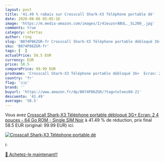 ```yaml
---
layout: post
title: '41.49 % rabais sur Crosscall Shark-X3 Téléphone portable dé'
date: 2020-08-06 05:05:16
image: 'https://m.media-amazon.com/images/I/41euzorABUL._SL200_.jpg'
comments: true
category: ofertas
author: ring
slug: 'B074P86ZGR-fr Crosscall Shark-X3 Téléphone portable débloqué 3G+ Ecran:...'
sku: 'B074P86ZGR-fr'
tags: [  ]
actualPrice: 58.5 EUR
currency: EUR
price: 58.5
comparePrice: 99.99 EUR
prodname: 'Crosscall Shark-X3 Téléphone portable débloqué 3G+  Ecran: 2 4 pouces - 64 Go ROM - Single SIM  Noir'
country: 'fr'
flag: '🇫🇷'
brand: ''
buyurl: 'https://www.amazon.fr/dp/B074P86ZGR/?tag=tolees0d-21'
descuento: '41.49'
average: '58.5'
---
```


Vous avez [Crosscall Shark-X3 Téléphone portable débloqué 3G+  Ecran: 2 4 pouces - 64 Go ROM - Single SIM  Noir](https://www.amazon.fr/dp/B074P86ZGR/?tag=tolees0d-21)  à  41.49 % de réduction, prix final  58.5 EUR (original: 99.99 EUR) ici:

[![Crosscall Shark-X3 Téléphone portable dé](https://m.media-amazon.com/images/I/41euzorABUL._SL200_.jpg)](https://www.amazon.fr/dp/B074P86ZGR/?tag=tolees0d-21)

ℹ️:


[🛒 Achetez-le maintenant!!](https://www.amazon.fr/dp/B074P86ZGR/?tag=tolees0d-21)
